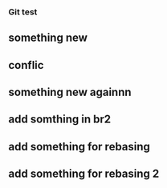 ﻿### Git test
 ## something new
## conflic
 ## something new againnn
 ## add somthing in br2
## add something for rebasing
## add something for rebasing 2